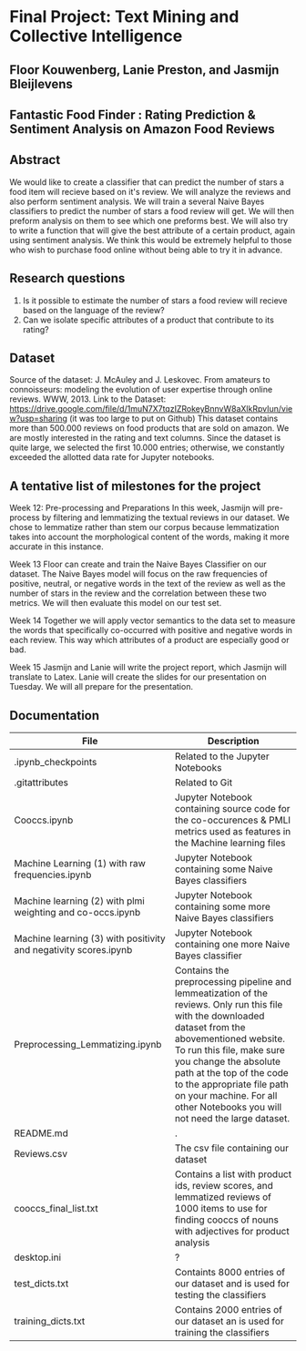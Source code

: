 # Final Project: Text Mining and Collective Intelligence
## Floor Kouwenberg, Lanie Preston, and Jasmijn Bleijlevens 

## Fantastic Food Finder : Rating Prediction & Sentiment Analysis on Amazon Food Reviews

## Abstract
We would like to create a classifier that can predict the number of stars a food item will recieve based on it's review. We will analyze the reviews and also perform sentiment analysis. We will train a several Naive Bayes classifiers to predict the number of stars a food review will get. We will then preform analysis on them to see which one preforms best. We will also try to write a function that will give the best attribute of a certain product, again using sentiment analysis. We think this would be extremely helpful to those who wish to purchase food online without being able to try it in advance.     

## Research questions
1. Is it possible to estimate the number of stars a food review will recieve based on the language of the review?
2. Can we isolate specific attributes of a product that contribute to its rating?

## Dataset
Source of the dataset: J. McAuley and J. Leskovec. From amateurs to connoisseurs: modeling the evolution of user expertise through online reviews. WWW, 2013.
Link to the Dataset: https://drive.google.com/file/d/1muN7X7tqzIZRokeyBnnvW8aXlkRpvIun/view?usp=sharing (it was too large to put on Github)
This dataset contains more than 500.000 reviews on food products that are sold on amazon. We are mostly interested in the rating and text columns. Since the dataset is quite large, we selected the first 10.000 entries; otherwise, we constantly exceeded the allotted data rate for Jupyter notebooks. 


## A tentative list of milestones for the project
Week 12: Pre-processing and Preparations
In this week, Jasmijn will pre-process by filtering and lemmatizing the textual reviews in our dataset. We chose to lemmatize rather than stem our corpus because lemmatization takes into account the morphological content of the words, making it more accurate in this instance.

Week 13
Floor can create and train the Naive Bayes Classifier on our dataset. The Naive Bayes model will focus on the raw frequencies of positive, neutral, or negative words in the text of the review as well as the number of stars in the review and the correlation between these two metrics. We will then evaluate this model on our test set.    

Week 14
Together we will apply vector semantics to the data set to measure the words that specifically co-occurred with positive and negative words in each review. This way which attributes of a product are especially good or bad. 
 
Week 15
Jasmijn and Lanie will write the project report, which Jasmijn will translate to Latex. Lanie will create the slides for our presentation on Tuesday. We will all prepare for the presentation. 

## Documentation
| File | Description |
| --- | --- |
| .ipynb_checkpoints	| Related to the Jupyter Notebooks | 
| .gitattributes	| Related to Git | 
| Cooccs.ipynb	| Jupyter Notebook containing source code for the co-occurences & PMLI metrics used as features in the Machine learning files | 
| Machine Learning (1) with raw frequencies.ipynb	| Jupyter Notebook containing some Naive Bayes classifiers | 
| Machine learning (2) with plmi weighting and co-occs.ipynb | Jupyter Notebook containing some more Naive Bayes classifiers | 
| Machine learning (3) with positivity and negativity scores.ipynb	| Jupyter Notebook containing one more Naive Bayes classifier | 
| Preprocessing_Lemmatizing.ipynb	| Contains the preprocessing pipeline and lemmeatization of the reviews. Only run this file with the downloaded dataset from the abovementioned website. To run this file, make sure you change the absolute path at the top of the code to the appropriate file path on your machine. For all other Notebooks you will not need the large dataset. |
| README.md	| . |
| Reviews.csv	| The csv file containing our dataset |
| cooccs_final_list.txt	| Contains a list with product ids, review scores, and lemmatized reviews of 1000 items to use for finding cooccs of nouns with adjectives for product analysis | 
| desktop.ini	| ? | 
| test_dicts.txt	| Containts 8000 entries of our dataset and is used for testing the classifiers |
| training_dicts.txt | Contains 2000 entries of our dataset an is used for training the classifiers |
